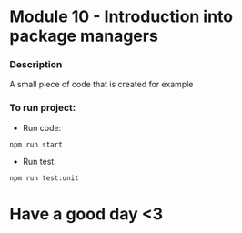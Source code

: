 # Module 10 - Introduction into package managers

### Description
A small piece of code that is created for example

### To run project:
- Run code:

```
npm run start
```

- Run test:
```
npm run test:unit
```


# Have a good day <3
